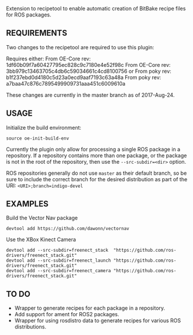 Extension to recipetool to enable automatic creation of
BitBake recipe files for ROS packages.

## REQUIREMENTS ##

Two changes to the recipetool are required to use this plugin:

Requires either:
    From OE-Core rev: 1df60b09f7a60427795ec828c9c7180e4e52f98c
    From OE-Core rev: 3bb979c13463705c4db6c59034661c4cd8100756
or
    From poky rev: b1f237ebd0d4180c5d23a0ecd9aaf7193c63a48a
    From poky rev: a7baa47c876c7895499909731aaa451c6009610a

These changes are currently in the master branch as of 2017-Aug-24.


## USAGE ##

  Initialize the build environment:

    source oe-init-build-env

  Currently the plugin only allow for processing a single
  ROS package in a repository. If a repository contains more than
  one package, or the package is not in the root of the repository,
  then use the `--src-subdir=<dir>` option.

  ROS repositories generally do not use `master` as their default
  branch, so be sure to include the correct branch for the desired
  distribution as part of the URI: `<URI>;branch=indigo-devel`

## EXAMPLES ##
Build the Vector Nav package
```
devtool add https://github.com/dawonn/vectornav
```

Use the XBox Kinect Camera
```
devtool add --src-subdir=freenect_stack  "https://github.com/ros-drivers/freenect_stack.git"
devtool add --src-subdir=freenect_launch "https://github.com/ros-drivers/freenect_stack.git"
devtool add --src-subdir=freenect_camera "https://github.com/ros-drivers/freenect_stack.git"
```

## TO DO ##

  * Wrapper to generate recipes for each package in a repository.
  * Add support for ament for ROS2 packages.
  * Wrapper for using rosdistro data to generate recipes for various ROS distributions.

